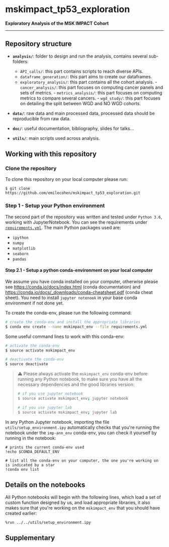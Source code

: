 # mskimpact_tp53_exploration
**Exploratory Analysis of the MSK IMPACT Cohort**

***

## Repository structure

- **`analysis/`**: folder to design and run the analysis, contains several sub-folders:
    - `API_calls/`: this part contains scripts to reach diverse APIs.
    - `dataframe_generation/`: this part aims to create our dataframes.
    - `exploratory_analysis/`: this part contains all the cohort analysis.
                - `cancer_analysis/`: this part focuses on computing cancer panels and sets of metrics.
                - `metrics_analysis/`: this part focuses on computing metrics to compare several cancers.
                - `wgd_study/`: this part focuses on detailing the split between WGD and NO WGD cohorts. 

- **`data/`**: raw data and main processed data, processed data should be reproducible from raw data.

- **`doc/`**: useful documentation, bibliography, slides for talks...

- **`utils/`**: main scripts used across analysis.



## Working with this repository

### Clone the repository
To clone this repository on your local computer please run:
```shell
$ git clone https://github.com/emilecohen/mskimpact_tp53_exploration.git
```

### Step 1 - Setup your Python environment
The second part of the repository was written and tested under `Python 3.6`, working with JupyterNotebook. You can see the requirements under [`requirements.yml`](./requirements.yml). The main Python packages used are:

- `ipython`
- `numpy`
- `matplotlib`
- `seaborn`
- `pandas`

#### Step 2.1 - Setup a python conda-environment on your local computer

We assume you have conda installed on your computer, otherwise please see https://conda.io/docs/index.html (conda documentation) and https://conda.io/docs/_downloads/conda-cheatsheet.pdf (conda cheat sheet). You need to install `jupyter notenook` in your base conda environment if not done yet.

To create the conda-env, please run the following command:
```bash
# create the conda-env and install the appropriate libraries
$ conda env create --name mskimpact_env --file requirements.yml
```

Some useful command lines to work with this conda-env:
```bash
# activate the conda-env
$ source activate mskimpact_env

# deactivate the conda-env
$ source deactivate
```

> :warning: Please always activate the `mskimpact_env` conda-env before running any Python notebook, to make sure you have all the necessary dependencies and the good libraries version:
> ```bash
> # if you use jupyter notebook
> $ source activate mskimpact_env; jupyter notebook
> 
> # if you use jupyter lab
> $ source activate mskimpact_env; jupyter lab
> ```

In any Python Jupyter notebook, importing the file `utils/setup_environment.ipy` automatically checks that you're running the notebook under the `imp-ann_env` conda-env, you can check it yourself by running in the notebook:
```ipython
# prints the current conda-env used
!echo $CONDA_DEFAULT_ENV

# list all the conda-env on your computer, the one you're working on is indicated by a star
!conda env list
```

## Details on the notebooks

All Python notebooks will begin with the following lines, which load a set of custom function designed by us, and load appropriate libraries, it also makes sure that you're working on the `mskimpact_env` that you should have created earlier:
```ipython
%run ../../utils/setup_environment.ipy
```

## Supplementary

